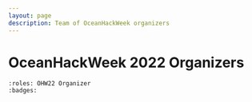 ```yaml
---
layout: page
description: Team of OceanHackWeek organizers
---
```


# OceanHackWeek 2022 Organizers

```{ohw-team}
:roles: OHW22 Organizer
:badges:
```
